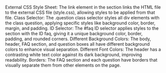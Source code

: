 External CSS Style Sheet: The link element in the <head> section links the HTML file to the external CSS file (style.css), allowing styles to be applied from that file.
Class Selector: The .question class selector styles all div elements with the class question, applying specific styles like background color, border, margin, and padding.
ID Selector: The #faq ID selector applies styles to the section with the ID faq, giving it a unique background color, border, padding, and rounded corners.
Different Background Colors: The body, header, FAQ section, and question boxes all have different background colors to enhance visual separation.
Different Font Colors: The header has a contrasting white text color against its dark background, improving readability.
Borders: The FAQ section and each question have borders that visually separate them from other elements on the page.